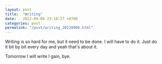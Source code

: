 ```yaml
---
layout: post
title:  "Writing"
date:   2022-09-06 23:10:27 +0700
categories: post
permalink: "/post/writing_20220906.html"
---
```

Writing is so hard for me, but it need to be done. I will have to do it.
Just do it bit by bit every day and yeah that's about it. 

Tomorrow I will write I gain, bye.